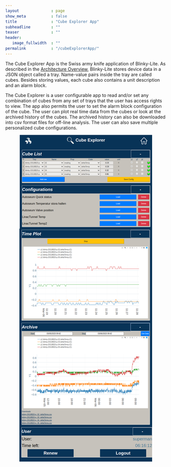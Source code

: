 ```yaml
---
layout              : page
show_meta           : false
title               : "Cube Explorer App"
subheadline         : ""
teaser              : ""
header:
   image_fullwidth  : ""
permalink           : "/cubeExplorerApp/"
---
```

The Cube Explorer App is the Swiss army knife application of Blinky-Lite. As described in the [Architecture Overview](/architecture#message-trays), Blinky-Lite stores device data in a JSON object called a tray. Name-value pairs inside the tray are called cubes. Besides storing values, each cube also contains a unit description and an alarm block. 

The Cube Explorer is a user configurable app to read and/or set any combination of cubes from any set of trays that the user has access rights to view. The app also permits the user to set the alarm block configuration of the cube. The user can plot real time data from the cubes or look at the archived history of the cubes. The archived history can also be downloaded into csv format files for off-line analysis. The user can also save multiple personalized cube configurations.
<p align = "center"><img src = "/images/cubeExplorer.png"></p>



